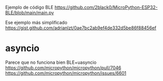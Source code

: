 Ejemplo de código BLE
https://github.com/2black0/MicroPython-ESP32-BLE/blob/main/main.py

Ese ejemplo más simplificado
https://gist.github.com/adrianlzt/0ae7bc2ab9ef4de332d5be86f88456ef


# asyncio
Parece que no funciona bien BLE+uasyncio
https://github.com/micropython/micropython/pull/7046
https://github.com/micropython/micropython/issues/6601

